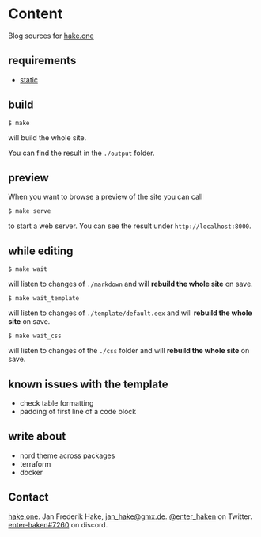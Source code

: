 # Content 

Blog sources for [hake.one](https://hake.one)

## requirements

* [static][1] 

## build

```
$ make
```

will build the whole site.

You can find the result in the `./output` folder.

## preview

When you want to browse a preview of the site you can call

```
$ make serve
```

to start a web server.
You can see the result under `http://localhost:8000`.

## while editing

```
$ make wait
```

will listen to changes of `./markdown` and will **rebuild the whole site** on save.

```
$ make wait_template
```

will listen to changes of `./template/default.eex` and will **rebuild the whole site** on save.

```
$ make wait_css
```

will listen to changes of the `./css` folder and will **rebuild the whole site** on save.

## known issues with the template

* check table formatting
* padding of first line of a code block

## write about 

* nord theme across packages
* terraform 
* docker

## Contact

[hake.one](https://hake.one). Jan Frederik Hake, <jan_hake@gmx.de>. 
[@enter_haken](https://twitter.com/enter_haken) on Twitter. 
[enter-haken#7260](https://discord.com) on discord.

[1]: https://hexdocs.pm/eex/EEx.html
[2]: https://hexdocs.pm/mix/main/Mix.Tasks.Escript.Build.html
[3]: https://hake.one
[4]: https://github.com/enter-haken/content/blob/main/template/default.eex

[1]: https://github.com/enter-haken/static

